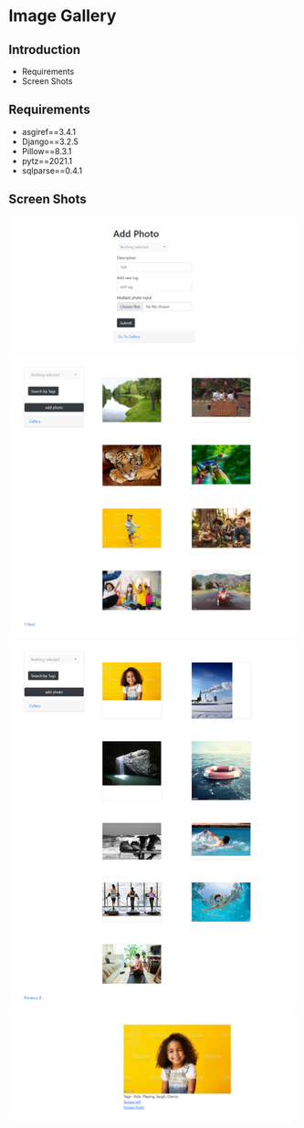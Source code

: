 # Image Gallery

Introduction
---------------------

 * Requirements
 * Screen Shots

 Requirements
-------------

* asgiref==3.4.1
* Django==3.2.5
* Pillow==8.3.1
* pytz==2021.1
* sqlparse==0.4.1


Screen Shots
------------


<img src="used_images\127.0.0.1_8000_addphoto_.png" width='600' hight='500'>

<img src="used_images\127.0.0.1_8000_ (1).png" width='600' hight='500'>

<img src="used_images\127.0.0.1_8000__page=2.png" width='600' hight='500'>

<img src="used_images\127.0.0.1_8000_photo_9.png" width='600' hight='500'>



